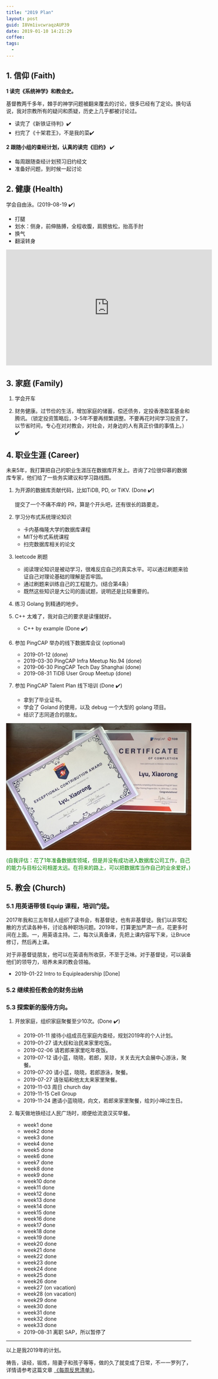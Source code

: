 ```yaml
---
title: "2019 Plan"
layout: post
guid: I8Vm1ivcwraqzAUP39
date: 2019-01-10 14:21:29
coffee:
tags:
  -
---
```



## 1. 信仰 (Faith)

**1 读完《系统神学》和教会史。**

基督教两千多年，棘手的神学问题被翻来覆去的讨论，很多已经有了定论。换句话说，我对宗教所有的疑问和质疑，历史上几乎都被讨论过。

- 读完了《新铁证待判》✔️
- 扫完了《十架君王》，不是我的菜✔️

**2 跟随小组的查经计划，认真的读完《旧约》** ✔️

- 每周跟随查经计划预习旧约经文
- 准备好问题，到时候一起讨论

## 2. 健康 (Health)

学会自由泳。(2019-08-19 ✔️)

- 打腿
- 划水：侧身，前伸胳膊，全程收腹，肩膀放松，抬高手肘
- 换气
- 翻滚转身

<iframe width="560" height="315" src="https://www.youtube.com/embed/fIoPumDmiJo?start=10" frameborder="0" allow="accelerometer; autoplay; encrypted-media; gyroscope; picture-in-picture" allowfullscreen></iframe>

## 3. 家庭 (Family)

1. 学会开车

2. 财务健康。过节俭的生活，增加家庭的储蓄，偿还债务，定投香港盈富基金和腾讯。（锁定投资策略后，3-5年不要再频繁调整。不要再花时间学习投资了，以节省时间，专心在对对教会，对社会，对身边的人有真正价值的事情上。）✔️

## 4. 职业生涯 (Career)

未来5年，我打算把自己的职业生涯压在数据库开发上。咨询了2位很仰慕的数据库专家，他们给了一些务实建议和学习路线图。

1. 为开源的数据库贡献代码，比如TiDB, PD, or TiKV. (Done ✔️)
	
	提交了一个不痛不痒的 PR，算是个开头吧，还有很长的路要走。

2. 学习分布式系统理论知识
	- 卡内基梅隆大学的数据库课程
	- MIT分布式系统课程
	- 扫完数据库相关的论文

3. leetcode 刷题
	- 阅读理论知识是被动学习，很难反应自己的真实水平。可以通过刷题来验证自己对理论基础的理解是否牢固。
	- 通过刷题来训练自己的工程能力。(结合第4条）
	- 既然这些知识是大公司的面试题，说明还是比较重要的。

4. 练习 Golang 到精通的地步。

5. C++ 太难了，我对自己的要求是读懂就好。
	- C++ by example (Done ✔️)

6. 参加 PingCAP 举办的线下数据库会议 (optional)
	- 2019-01-12 (done)
	- 2019-03-30 PingCAP Infra Meetup No.94 (done)
	- 2019-06-30 PingCAP Tech Day Shanghai (done)
	- 2019-08-31 TiDB User Group Meetup (done)

7. 参加 PingCAP Talent Plan 线下培训 (Done ✔️)

	- 拿到了毕业证书。
	- 学会了 Goland 的使用，以及 debug 一个大型的 golang 项目。
	- 结识了志同道合的朋友。

![](/media/files/2019/2019-11-12-certificate.jpeg)


<span style="color:green">(自我评估：花了1年准备数据库领域，但是并没有成功进入数据库公司工作，自己的能力与目标公司相差太远。在将来的路上，可以把数据库当作自己的业余爱好。)</span>


## 5. 教会 (Church)

### 5.1 用英语带领 Equip 课程，培训门徒。

2017年我和三五年轻人组织了读书会，有基督徒，也有非基督徒。我们以非常松散的方式读各种书，讨论各种职场问题。2019年，打算更加严肃一点，花更多时间在上面。一，用英语主持。二，每次认真备课，先把上课内容写下来，让Bruce修订，然后再上课。  
	
对于非基督徒朋友，他可以在英语有所收获，不至于乏味。对于基督徒，可以装备他们的领导力，培养未来的教会领袖。

- 2019-01-22 Intro to Equipleadership [Done]

### 5.2 继续担任教会的财务出纳

### 5.3 探索新的服侍方向。

1. 开放家庭，组织家庭聚餐至少10次。(Done ✔️)
	- 2019-01-11 接待小组成员在家庭内查经，规划2019年的个人计划。
	- 2019-01-27 请大叔和治民来家里吃饭。
	- 2019-02-06 请若郎来家里吃年夜饭。
	- 2019-07-12 请小蓝，晓晓，若郎，吴琼，关关去光大会展中心游泳，聚餐。
	- 2019-07-20 请小蓝，晓晓，若郎游泳，聚餐。
	- 2019-07-27 请张韬和他太太来家里聚餐。
	- 2019-11-03 周日 church day
	- 2019-11-15 Cell Group
	- 2019-11-24 邀请小蓝晓晓，向文，若郎来家里聚餐，给刘小坤过生日。

2. 每天做地铁经过人民广场时，顺便给流浪汉买早餐。
	- week1 done
	- week2 done
	- week3 done
	- week4 done
	- week5 done
	- week6 done
	- week7 done
	- week8 done
	- week9 done
	- week10 done
	- week11 done
	- week12 done
	- week13 done
	- week14 done
	- week15 done
	- week16 done
	- week17 done
	- week18 done
	- week19 done
	- week20 done
	- week21 done
	- week22 done
	- week23 done
	- week24 done
	- week25 done
	- week26 done
	- week27 (on vacation)
	- week28 (on vacation)
	- week29 done
	- week30 done
	- week31 done
	- week32 done
	- week33 done
	- 2019-08-31 离职 SAP，所以暂停了


---

以上是我2019年的计划。

祷告，读经，锻炼，陪妻子和孩子等等，做的久了就变成了日常，不一一罗列了，详情请参考这篇文章 [《每周反思清单》](/resolutions-for-my-life.html)。

